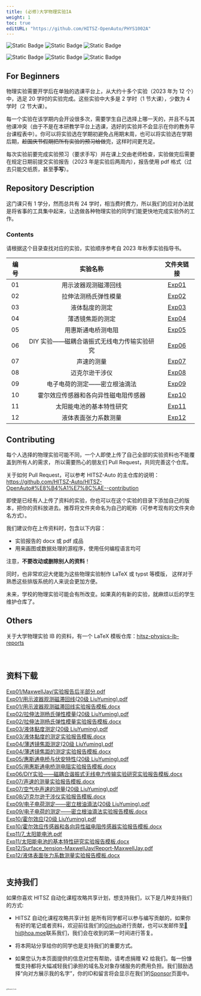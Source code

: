 ```yaml
---
title: (必修)大学物理实验IA
weight: 1
toc: true
editURL: "https://github.com/HITSZ-OpenAuto/PHYS1002A"
---
```


![Static Badge](https://img.shields.io/badge/%E8%80%83%E6%9F%A5%E8%AF%BE-green)
![Static Badge](https://img.shields.io/badge/%E5%AD%A6%E5%88%86-1-moccasin)
![Static Badge](https://img.shields.io/badge/%E5%AE%9E%E9%AA%8C-purple)

![Static Badge](https://img.shields.io/badge/%E6%88%90%E7%BB%A9%E6%9E%84%E6%88%90-gold)
![Static Badge](https://img.shields.io/badge/%E6%AF%8F%E6%AC%A1%E5%AE%9E%E9%AA%8C%E5%BE%97%E5%88%86%E7%9A%84%E5%8A%A0%E6%9D%83%E5%92%8C-wheat)
![Static Badge](https://img.shields.io/badge/2023%20%E5%B9%B4%E6%B2%A1%E6%9C%89%E6%9C%9F%E6%9C%AB%E8%80%83%E8%AF%95%E5%95%A6-wheat)


## For Beginners

物理实验需要开学后在单独的选课平台上，从大约十多个实验（2023 年为 12 个）中，选足 20 学时的实验完成。这些实验中大多是 2 学时（1 节大课），少数为 4 学时（2 节大课）。

每一个实验在该学期内会开设很多次，需要学生自己选择上哪一天的，并且不与其他课冲突（由于不是在本研教学平台上选课，选好的实验并不会显示在你的教务平台课程表中）。你可以将实验选在学期初避免占用期末周，也可以将实验选在学期后期，~~趁国庆节假期把所有实验的预习给做完~~，这样时间更充足。

每次实验前要完成实验预习（要求手写）并在课上交由老师检查，实验做完后需要在规定日期前提交实验报告（2023 年是实验后两周内），报告使用 pdf 格式（过去只能交纸质，甚至**手写**）。

## Repository Description

这门课只有 1 学分，然而总共有 24 学时，相当费时费力，所以我们的应对办法就是将省事的工具集中起来，让选做各种物理实验的同学们能更快地完成实验外的工作。

### Contents

请根据这个目录查找对应的实验，实验顺序参考自 2023 年秋季实验指导书。

| 编号 | 实验名称 | 文件夹链接 |
| :--: | :--: | :--: |
| 01 | 用示波器观测磁滞回线 | [Exp01](https://github.com/HITSZ-OpenAuto/PHYS1002A/tree/main/Exp01) |
| 02 | 拉伸法测杨氏弹性模量 | [Exp02](https://github.com/HITSZ-OpenAuto/PHYS1002A/tree/main/Exp02) |
| 03 | 液体黏度的测定 | [Exp03](https://github.com/HITSZ-OpenAuto/PHYS1002A/tree/main/Exp03) |
| 04 | 薄透镜焦距的测定 | [Exp04](https://github.com/HITSZ-OpenAuto/PHYS1002A/tree/main/Exp04) |
| 05 | 用惠斯通电桥测电阻 | [Exp05](https://github.com/HITSZ-OpenAuto/PHYS1002A/tree/main/Exp05) |
| 06 | DIY 实验——磁耦合谐振式无线电力传输实验研究 | [Exp06](https://github.com/HITSZ-OpenAuto/PHYS1002A/tree/main/Exp06) |
| 07 | 声速的测量 | [Exp07](https://github.com/HITSZ-OpenAuto/PHYS1002A/tree/main/Exp07) |
| 08 | 迈克尔逊干涉仪 | [Exp08](https://github.com/HITSZ-OpenAuto/PHYS1002A/tree/main/Exp08) |
| 09 | 电子电荷的测定——密立根油滴法 | [Exp09](https://github.com/HITSZ-OpenAuto/PHYS1002A/tree/main/Exp09) |
| 10 | 霍尔效应传感器和各向异性磁电阻传感器 | [Exp10](https://github.com/HITSZ-OpenAuto/PHYS1002A/tree/main/Exp10) |
| 11 | 太阳能电池的基本特性研究 | [Exp11](https://github.com/HITSZ-OpenAuto/PHYS1002A/tree/main/Exp11) |
| 12 | 液体表面张力系数测量 | [Exp12](https://github.com/HITSZ-OpenAuto/PHYS1002A/tree/main/Exp12) |

## Contributing

每个人选择的物理实验可能不同，一个人即使上传了自己全部的实验资料也不能覆盖到所有人的需求，
所以需要热心的朋友们 Pull Request，共同完善这个仓库。

关于如何 Pull Request，可以参考 HITSZ-Auto 的主仓库的说明：https://github.com/HITSZ-Auto/HITSZ-OpenAuto#%E8%B4%A1%E7%8C%AE--contribution

即使是已经有人上传了资料的实验，你也可以在这个实验的目录下添加自己的版本，把你的资料放进去。推荐将文件夹命名为自己的昵称（可参考现有的文件夹命名方式）。

我们建议你在上传资料时，包含以下内容：

- 实验报告的 docx 或 pdf 成品
- 用来画图或数据处理的源程序，使用任何编程语言均可

注意，**不要改动或删除别人的资料**！

同时，也非常欢迎大佬能为这些物理实验制作 LaTeX 或 typst 等模版，
这样对于熟悉这些排版系统的人来说会更加方便。

未来，学校的物理实验可能会有所改变。如果真的有新的实验，就麻烦以后的学生维护仓库了。

## Others

关于大学物理实验 IB 的资料，有一个 LaTeX 模板仓库：[hitsz-physics-ib-reports](https://github.com/LittleYe233/hitsz-physics-ib-reports)
<br>
<br>
<br>


## 资料下载

<a href="https://gh.hoa.moe/github.com/HITSZ-OpenAuto/PHYS1002A/raw/main/Exp01/MaxwellJay/%E5%AE%9E%E9%AA%8C%E6%8A%A5%E5%91%8A%E5%90%8E%E5%8D%8A%E9%83%A8%E5%88%86.pdf">Exp01/MaxwellJay/实验报告后半部分.pdf</a>
<br>
<a href="https://gh.hoa.moe/github.com/HITSZ-OpenAuto/PHYS1002A/raw/main/Exp01/%E7%94%A8%E7%A4%BA%E6%B3%A2%E5%99%A8%E8%A7%82%E6%B5%8B%E7%A3%81%E6%BB%9E%E5%9B%9E%E7%BA%BF%2820%E7%BA%A7%20LiuYuming%29.pdf">Exp01/用示波器观测磁滞回线(20级 LiuYuming).pdf</a>
<br>
<a href="https://gh.hoa.moe/github.com/HITSZ-OpenAuto/PHYS1002A/raw/main/Exp01/%E7%94%A8%E7%A4%BA%E6%B3%A2%E5%99%A8%E8%A7%82%E6%B5%8B%E7%A3%81%E6%BB%9E%E5%9B%9E%E7%BA%BF%E5%AE%9E%E9%AA%8C%E6%8A%A5%E5%91%8A%E6%A8%A1%E6%9D%BF.docx">Exp01/用示波器观测磁滞回线实验报告模板.docx</a>
<br>
<a href="https://gh.hoa.moe/github.com/HITSZ-OpenAuto/PHYS1002A/raw/main/Exp02/%E6%8B%89%E4%BC%B8%E6%B3%95%E6%B5%8B%E6%9D%A8%E6%B0%8F%E5%BC%B9%E6%80%A7%E6%A8%A1%E9%87%8F%2820%E7%BA%A7%20LiuYuming%29.pdf">Exp02/拉伸法测杨氏弹性模量(20级 LiuYuming).pdf</a>
<br>
<a href="https://gh.hoa.moe/github.com/HITSZ-OpenAuto/PHYS1002A/raw/main/Exp02/%E6%8B%89%E4%BC%B8%E6%B3%95%E6%B5%8B%E6%9D%A8%E6%B0%8F%E5%BC%B9%E6%80%A7%E6%A8%A1%E9%87%8F%E5%AE%9E%E9%AA%8C%E6%8A%A5%E5%91%8A%E6%A8%A1%E6%9D%BF.docx">Exp02/拉伸法测杨氏弹性模量实验报告模板.docx</a>
<br>
<a href="https://gh.hoa.moe/github.com/HITSZ-OpenAuto/PHYS1002A/raw/main/Exp03/%E6%B6%B2%E4%BD%93%E9%BB%8F%E5%BA%A6%E6%B5%8B%E5%AE%9A%2820%E7%BA%A7%20LiuYuming%29.pdf">Exp03/液体黏度测定(20级 LiuYuming).pdf</a>
<br>
<a href="https://gh.hoa.moe/github.com/HITSZ-OpenAuto/PHYS1002A/raw/main/Exp03/%E6%B6%B2%E4%BD%93%E9%BB%8F%E5%BA%A6%E7%9A%84%E6%B5%8B%E5%AE%9A%E5%AE%9E%E9%AA%8C%E6%8A%A5%E5%91%8A%E6%A8%A1%E6%9D%BF.docx">Exp03/液体黏度的测定实验报告模板.docx</a>
<br>
<a href="https://gh.hoa.moe/github.com/HITSZ-OpenAuto/PHYS1002A/raw/main/Exp04/%E8%96%84%E9%80%8F%E9%95%9C%E7%84%A6%E8%B7%9D%E6%B5%8B%E5%AE%9A%2820%E7%BA%A7%20LiuYuming%29.pdf">Exp04/薄透镜焦距测定(20级 LiuYuming).pdf</a>
<br>
<a href="https://gh.hoa.moe/github.com/HITSZ-OpenAuto/PHYS1002A/raw/main/Exp04/%E8%96%84%E9%80%8F%E9%95%9C%E7%84%A6%E8%B7%9D%E7%9A%84%E6%B5%8B%E5%AE%9A%E5%AE%9E%E9%AA%8C%E6%8A%A5%E5%91%8A%E6%A8%A1%E6%9D%BF.docx">Exp04/薄透镜焦距的测定实验报告模板.docx</a>
<br>
<a href="https://gh.hoa.moe/github.com/HITSZ-OpenAuto/PHYS1002A/raw/main/Exp05/%E6%83%A0%E6%96%AF%E9%80%9A%E7%94%B5%E6%A1%A5%E4%B8%8E%E4%BC%8F%E5%AE%89%E7%89%B9%E6%80%A7%2820%E7%BA%A7%20LiuYuming%29.pdf">Exp05/惠斯通电桥与伏安特性(20级 LiuYuming).pdf</a>
<br>
<a href="https://gh.hoa.moe/github.com/HITSZ-OpenAuto/PHYS1002A/raw/main/Exp05/%E7%94%A8%E6%83%A0%E6%96%AF%E9%80%9A%E7%94%B5%E6%A1%A5%E6%B5%8B%E7%94%B5%E9%98%BB%E5%AE%9E%E9%AA%8C%E6%8A%A5%E5%91%8A%E6%A8%A1%E6%9D%BF.docx">Exp05/用惠斯通电桥测电阻实验报告模板.docx</a>
<br>
<a href="https://gh.hoa.moe/github.com/HITSZ-OpenAuto/PHYS1002A/raw/main/Exp06/DIY%E5%AE%9E%E9%AA%8C%E2%80%94%E2%80%94%E7%A3%81%E8%80%A6%E5%90%88%E8%B0%90%E6%8C%AF%E5%BC%8F%E6%97%A0%E7%BA%BF%E7%94%B5%E5%8A%9B%E4%BC%A0%E8%BE%93%E5%AE%9E%E9%AA%8C%E7%A0%94%E7%A9%B6%E5%AE%9E%E9%AA%8C%E6%8A%A5%E5%91%8A%E6%A8%A1%E6%9D%BF.docx">Exp06/DIY实验——磁耦合谐振式无线电力传输实验研究实验报告模板.docx</a>
<br>
<a href="https://gh.hoa.moe/github.com/HITSZ-OpenAuto/PHYS1002A/raw/main/Exp07/%E5%A3%B0%E9%80%9F%E7%9A%84%E6%B5%8B%E9%87%8F%E5%AE%9E%E9%AA%8C%E6%8A%A5%E5%91%8A%E6%A8%A1%E6%9D%BF.docx">Exp07/声速的测量实验报告模板.docx</a>
<br>
<a href="https://gh.hoa.moe/github.com/HITSZ-OpenAuto/PHYS1002A/raw/main/Exp07/%E7%A9%BA%E6%B0%94%E4%B8%AD%E5%A3%B0%E9%80%9F%E7%9A%84%E6%B5%8B%E9%87%8F%2820%E7%BA%A7%20LiuYuming%29.pdf">Exp07/空气中声速的测量(20级 LiuYuming).pdf</a>
<br>
<a href="https://gh.hoa.moe/github.com/HITSZ-OpenAuto/PHYS1002A/raw/main/Exp08/%E8%BF%88%E5%85%8B%E5%B0%94%E9%80%8A%E5%B9%B2%E6%B6%89%E4%BB%AA%E5%AE%9E%E9%AA%8C%E6%8A%A5%E5%91%8A%E6%A8%A1%E6%9D%BF.docx">Exp08/迈克尔逊干涉仪实验报告模板.docx</a>
<br>
<a href="https://gh.hoa.moe/github.com/HITSZ-OpenAuto/PHYS1002A/raw/main/Exp09/%E7%94%B5%E5%AD%90%E7%94%B5%E8%8D%B7%E6%B5%8B%E5%AE%9A%E2%80%94%E2%80%94%E5%AF%86%E7%AB%8B%E6%A0%B9%E6%B2%B9%E6%BB%B4%E6%B3%95%2820%E7%BA%A7%20LiuYuming%29.pdf">Exp09/电子电荷测定——密立根油滴法(20级 LiuYuming).pdf</a>
<br>
<a href="https://gh.hoa.moe/github.com/HITSZ-OpenAuto/PHYS1002A/raw/main/Exp09/%E7%94%B5%E5%AD%90%E7%94%B5%E8%8D%B7%E7%9A%84%E6%B5%8B%E5%AE%9A%E2%80%94%E2%80%94%E5%AF%86%E7%AB%8B%E6%A0%B9%E6%B2%B9%E6%BB%B4%E6%B3%95%E5%AE%9E%E9%AA%8C%E6%8A%A5%E5%91%8A%E6%A8%A1%E6%9D%BF.docx">Exp09/电子电荷的测定——密立根油滴法实验报告模板.docx</a>
<br>
<a href="https://gh.hoa.moe/github.com/HITSZ-OpenAuto/PHYS1002A/raw/main/Exp10/%E9%9C%8D%E5%B0%94%E6%95%88%E5%BA%94%2820%E7%BA%A7%20LiuYuming%29.pdf">Exp10/霍尔效应(20级 LiuYuming).pdf</a>
<br>
<a href="https://gh.hoa.moe/github.com/HITSZ-OpenAuto/PHYS1002A/raw/main/Exp10/%E9%9C%8D%E5%B0%94%E6%95%88%E5%BA%94%E4%BC%A0%E6%84%9F%E5%99%A8%E5%92%8C%E5%90%84%E5%90%91%E5%BC%82%E6%80%A7%E7%A3%81%E7%94%B5%E9%98%BB%E4%BC%A0%E6%84%9F%E5%99%A8%E5%AE%9E%E9%AA%8C%E6%8A%A5%E5%91%8A%E6%A8%A1%E6%9D%BF.docx">Exp10/霍尔效应传感器和各向异性磁电阻传感器实验报告模板.docx</a>
<br>
<a href="https://gh.hoa.moe/github.com/HITSZ-OpenAuto/PHYS1002A/raw/main/Exp11/7_%E5%A4%AA%E9%98%B3%E8%83%BD%E7%94%B5%E6%B1%A0.pdf">Exp11/7_太阳能电池.pdf</a>
<br>
<a href="https://gh.hoa.moe/github.com/HITSZ-OpenAuto/PHYS1002A/raw/main/Exp11/%E5%A4%AA%E9%98%B3%E8%83%BD%E7%94%B5%E6%B1%A0%E7%9A%84%E5%9F%BA%E6%9C%AC%E7%89%B9%E6%80%A7%E7%A0%94%E7%A9%B6%E5%AE%9E%E9%AA%8C%E6%8A%A5%E5%91%8A%E6%A8%A1%E6%9D%BF.docx">Exp11/太阳能电池的基本特性研究实验报告模板.docx</a>
<br>
<a href="https://gh.hoa.moe/github.com/HITSZ-OpenAuto/PHYS1002A/raw/main/Exp12/Surface_tension-MaxwellJay/Report-MaxwellJay.pdf">Exp12/Surface_tension-MaxwellJay/Report-MaxwellJay.pdf</a>
<br>
<a href="https://gh.hoa.moe/github.com/HITSZ-OpenAuto/PHYS1002A/raw/main/Exp12/%E6%B6%B2%E4%BD%93%E8%A1%A8%E9%9D%A2%E5%BC%A0%E5%8A%9B%E7%B3%BB%E6%95%B0%E6%B5%8B%E9%87%8F%E5%AE%9E%E9%AA%8C%E6%8A%A5%E5%91%8A%E6%A8%A1%E6%9D%BF.docx">Exp12/液体表面张力系数测量实验报告模板.docx</a>
<br>
<br>


## 支持我们

如果你喜欢 HITSZ 自动化课程攻略共享计划，想支持我们，以下是几种支持我们的方式:

- HITSZ 自动化课程攻略共享计划 是所有同学都可以参与编写贡献的，如果你有好的笔记或者资料，欢迎前往我们的[GitHub](https://github.com/HITSZ-OpenAuto)进行贡献，也可以发邮件至[📮hi@hoa.moe](mailto:hi@hoa.moe)联系我们，我们会在收到的第一时间进行答复。

- 将本网站分享给你的同学也是支持我们的重要方式。

- 如果您认为本页面提供的信息对您有帮助，请考虑捐赠 ¥2 给我们。每一份慷慨支持都将大幅减轻我们承担的域名及对象存储服务的费用负担。我们鼓励选择“向对方展示我的名字”，你的ID和留言将会显示在我们的[Sponsor](https://hoa.moe/sponsor/)页面中。

<br>
<img src="https://mitcher-1316637614.cos.ap-nanjing.myqcloud.com/hoa/20231112170457.png?imageSlim" alt="Reward_Code" style="zoom:25%; display: block; margin: 0 auto;" />